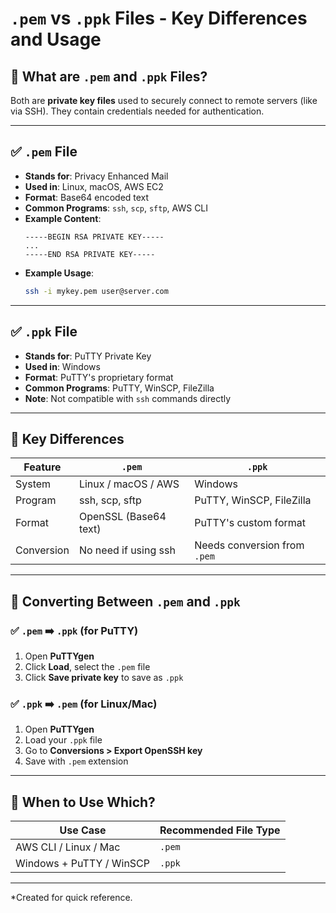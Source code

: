 
# `.pem` vs `.ppk` Files - Key Differences and Usage

## 🔑 What are `.pem` and `.ppk` Files?
Both are **private key files** used to securely connect to remote servers (like via SSH). They contain credentials needed for authentication.

---

## ✅ `.pem` File
- **Stands for**: Privacy Enhanced Mail
- **Used in**: Linux, macOS, AWS EC2
- **Format**: Base64 encoded text
- **Common Programs**: `ssh`, `scp`, `sftp`, AWS CLI
- **Example Content**:
  ```
  -----BEGIN RSA PRIVATE KEY-----
  ...
  -----END RSA PRIVATE KEY-----
  ```
- **Example Usage**:
  ```bash
  ssh -i mykey.pem user@server.com
  ```

---

## ✅ `.ppk` File
- **Stands for**: PuTTY Private Key
- **Used in**: Windows
- **Format**: PuTTY's proprietary format
- **Common Programs**: PuTTY, WinSCP, FileZilla
- **Note**: Not compatible with `ssh` commands directly

---

## 🔄 Key Differences

| Feature      | `.pem`                            | `.ppk`                          |
|--------------|------------------------------------|----------------------------------|
| System       | Linux / macOS / AWS                | Windows                          |
| Program      | ssh, scp, sftp                     | PuTTY, WinSCP, FileZilla         |
| Format       | OpenSSL (Base64 text)              | PuTTY's custom format            |
| Conversion   | No need if using ssh               | Needs conversion from `.pem`     |

---

## 🔁 Converting Between `.pem` and `.ppk`

### ✅ `.pem` ➡️ `.ppk` (for PuTTY)
1. Open **PuTTYgen**
2. Click **Load**, select the `.pem` file
3. Click **Save private key** to save as `.ppk`

### ✅ `.ppk` ➡️ `.pem` (for Linux/Mac)
1. Open **PuTTYgen**
2. Load your `.ppk` file
3. Go to **Conversions > Export OpenSSH key**
4. Save with `.pem` extension

---

## 🎯 When to Use Which?

| Use Case                  | Recommended File Type |
|---------------------------|------------------------|
| AWS CLI / Linux / Mac     | `.pem`                 |
| Windows + PuTTY / WinSCP  | `.ppk`                 |

---

*Created for quick reference.
